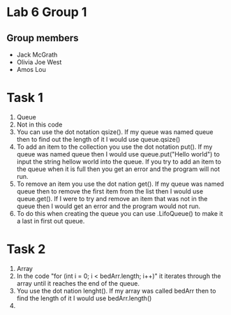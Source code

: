 # Lab 6 Group 1

## Group members
* Jack McGrath
* Olivia Joe West
* Amos Lou

# Task 1
1. Queue
2. Not in this code
3. You can use the dot notation qsize(). If my queue was named queue then to find out the length of it I would use queue.qsize()
4. To add an item to the collection you use the dot notation put(). If my queue was named queue then I would use queue.put("Hello world") to input the string hellow world into the queue. If you try to add an item to the queue when it is full then you get an error and the program will not run.
5. To remove an item you use the dot nation get(). If my queue was named queue then to remove the first item from the list then I would use queue.get(). If I were to try and remove an item that was not in the queue then I would get an error and the program would not run.
6. To do this when creating the queue you can use .LifoQueue() to make it a last in first out queue.

# Task 2
1. Array
2. In the code "for (int i = 0; i < bedArr.length; i++)" it iterates through the array until it reaches the end of the queue.
3. You use the dot nation lenght(). If my array was called bedArr then to find the length of it I would use bedArr.length()
4. 
